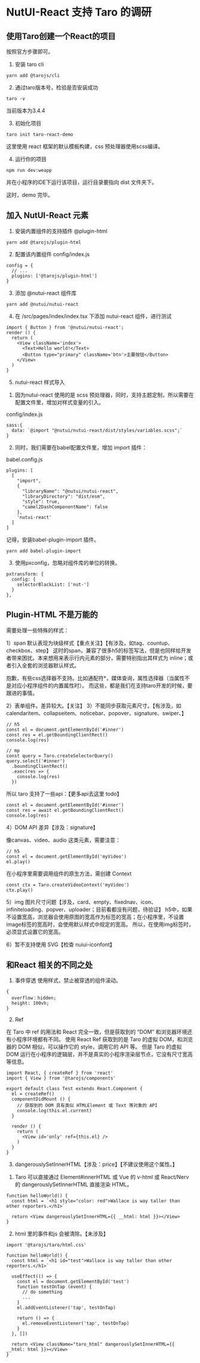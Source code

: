 # NutUI-React 支持 Taro 的调研

## 使用Taro创建一个React的项目

按照官方步骤即可。

1. 安装 taro cli

```
yarn add @tarojs/cli
```

2. 通过taro版本号，检验是否安装成功

```
taro -v
```

当前版本为3.4.4

3. 初始化项目

```
taro init taro-react-demo
```

这里使用 react 框架的默认模板构建，css 预处理器使用scss编译。

4. 运行你的项目

```
npm run dev:weapp
```

并在小程序的IDE下运行该项目，运行目录要指向 dist 文件夹下。

这时，demo 完毕。

## 加入 NutUI-React 元素

1. 安装内置组件的支持插件 @plugin-html

```
yarn add @tarojs/plugin-html
```

2. 配置该内置组件
   config/index.js

```
config = {
  // ...
  plugins: ['@tarojs/plugin-html']
}
```

3. 添加 @nutui-react 组件库

```
yarn add @nutui/nutui-react
```

4. 在 /src/pages/index/index.tsx 下添加 nutui-react 组件，进行测试

```
import { Button } from '@nutui/nutui-react';
render () {
  return (
    <View className='index'>
      <Text>Hello world!</Text>
      <Button type="primary" className='btn'>主要按钮</Button>
    </View>
  )
}
```

5. nutui-react 样式导入

1) 因为nutui-react 使用的是 scss 预处理器，同时，支持主题定制，所以需要在配置文件里，增加对样式变量的引入。

config/index.js

```
sass:{
  data: `@import "@nutui/nutui-react/dist/styles/variables.scss";`
}
```

2. 同时，我们需要在babel配置文件里，增加 import 插件：

babel.config.js

```
plugins: [
  [
    "import",
    {
      "libraryName": "@nutui/nutui-react",
      "libraryDirectory": "dist/esm",
      "style": true,
      "camel2DashComponentName": false
    },
    'nutui-react'
  ]
]
```

记得，安装babel-plugin-import 插件。

```
yarn add babel-plugin-import
```

3. 使用pxconfig，忽略对组件库的单位的转换。

```
pxtransform: {
  config: {
    selectorBlackList: ['nut-']
  }
},
```

## Plugin-HTML 不是万能的

需要处理一些特殊的样式：

1）span 默认表现为块级样式【重点关注】【有涉及，如tag、countup、checkbox、step】
这时的span，兼容了很多h5的标签写法，但是也同样给开发者带来困扰。本来想用来表示行内元素的部分，需要特别指出其样式为 inline；或者引入全套的浏览器默认样式。

<!-- 至于 <i> 等行内标签还是默认映射为 <Text>。如果需要修改映射规则，可以配置 @tarojs/plugin-html 插件的 modifyElements 选项。 -->

抱歉，有些css选择器不支持。比如通配符\*，媒体查询，属性选择器（当属性不是对应小程序组件的内置属性时）。
而这些，都是我们在支持taro开发的时候，要跟进的事情。

2）表单组件。差异较大。【关注】
3）不能同步获取元素尺寸。【有涉及，如calendaritem、collapseitem、noticebar、popover、signature、swiper、】

```
// h5
const el = document.getElementById('#inner')
const res = el.getBoundingClientRect()
console.log(res)
```

```
// mp
const query = Taro.createSelectorQuery()
query.select('#inner')
  .boundingClientRect()
  .exec(res => {
    console.log(res)
  })
```

所以 taro 支持了一些api：【更多api去这里 todo】

```
const el = document.getElementById('#inner')
const res = await el.getBoundingClientRect()
console.log(res)

```

4）DOM API 差异【涉及：signature】

像canvas、video、audio 这类元素，需要注意：

```
// h5
const el = document.getElementById('myVideo')
el.play()

```

在小程序里需要调用组件的原生方法，需创建 Context

```
const ctx = Taro.createVideoContext('myVideo')
ctx.play()

```

5）img 图片尺寸问题【涉及，card、empty、fixednav、icon、infiniteloading、popver、uploader；目前看都没有问题，待验证】
h5中，如果不设置宽高，浏览器会使用原图的宽高作为标签的宽高；在小程序里，不设置image标签的宽高时，会使用默认样式中规定的宽高。
所以，在使用img标签时，必须显式设置它的宽高。

6）暂不支持使用 SVG【检查 nuiui-iconfont】

## 和React 相关的不同之处

1. 事件穿透
   使用样式，禁止被穿透的组件滚动。

```
{
  overflow：hidden;
  height: 100vh;
}
```

2. Ref

在 Taro 中 ref 的用法和 React 完全一致，但是获取到的 “DOM” 和浏览器环境还有小程序环境都有不同。
使用 React Ref 获取到的是 Taro 的虚拟 DOM，和浏览器的 DOM 相似，可以操作它的 style，调用它的 API 等。
但是 Taro 的虚拟 DOM 运行在小程序的逻辑层，并不是真实的小程序渲染层节点，它没有尺寸宽高等信息。

```
import React, { createRef } from 'react'
import { View } from '@tarojs/components'

export default class Test extends React.Component {
  el = createRef()
  componentDidMount () {
    // 获取到的 DOM 具有类似 HTMLElement 或 Text 等对象的 API
    console.log(this.el.current)
  }

  render () {
    return (
      <View id='only' ref={this.el} />
    )
  }
}
```

3. dangerouslySetInnerHTML【涉及：price】【不建议使用这个属性。】

1) Taro 可以直接通过 Element#innerHTML 或 Vue 的 v-html 或 React/Nerv 的 dangerouslySetInnerHTML 直接渲染 HTML。

```
function helloWorld() {
  const html = `<h1 style="color: red">Wallace is way taller than other reporters.</h1>`

  return <View dangerouslySetInnerHTML={{ __html: html }}></View>
}
```

2. html 里的事件和js 会被清除。【未涉及】

```
import '@tarojs/taro/html.css'

function helloWorld() {
  const html = `<h1 id="test">Wallace is way taller than other reporters.</h1>`

  useEffect(() => {
    const el = document.getElementById('test')
    function testOnTap (event) {
      // do something
      ...
    }
    el.addEventListener('tap', testOnTap)

    return () => {
      el.removeEventListener('tap', testOnTap)
    }
  }, [])

  return <View className="taro_html" dangerouslySetInnerHTML={{ __html: html }}></View>
}
```
